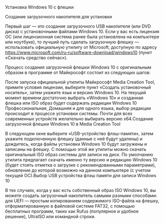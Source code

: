 Установка Windows 10 с флешки

Создание загрузочного накопителя для установки

Первый шаг — это создание загрузочного USB накопителя (или DVD диска) с установочными файлами Windows 10. Если у вас есть лицензия ОС (или лицензионная система ранее была установлена на компьютере или ноутбуке), то лучший путь сделать загрузочную флешку — использовать официальную утилиту от Microsoft, доступную по адресу https://www.microsoft.com/ru-ru/software-download/windows10 (пункт «Скачать средство сейчас»).

Процесс создания загрузочной флешки Windows 10 с оригинальным образом в программе от Майкрософт состоит из следующих шагов:

После запуска официальной утилиты Майкрософт Media Creation Tool, примите условия лицензии, выберите пункт «Создать установочный носитель», затем укажите язык и версию Windows 10. На текущий момент времени достаточно выбрать «Windows 10» и созданная флешка или ISO образ будет содержать редакции Windows 10 Профессиональная, Домашняя и для одного языка, выбор редакции происходит в процессе установки системы. Почти для всех современных устройств желательно выбирать версию x64.Создание загрузочной флешки Windows 10 в Media Creation Tool

В следующем окне выберите «USB-устройство флэш-памяти», затем укажите подключенную флешку (данные с неё будут удалены) и дождитесь, когда файлы установки Windows 10 будут загружены и записаны на флешку. С помощью этой же утилиты можно скачать оригинальный ISO образ системы для записи на диск. По умолчанию утилита предлагает скачать именно ту версию и редакцию Windows 10 (будет стоять отметка о загрузке с рекомендованными параметрами), обновление до которой возможно на данном компьютере (с учетом текущей ОС).Выбор USB устройства флэш памяти для записи Windows 10

В тех случаях, когда у вас есть собственный образ ISO Windows 10, вы можете создать загрузочный накопитель самыми разными способами: для UEFI — простым копированием содержимого ISO-файла на флешку, отформатированную в файловой системе FAT32, с помощью бесплатных программ, таких как Rufus (популярное и удобное решение), UltraISO или командной строки.